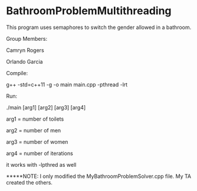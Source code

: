 # BathroomProblemMultithreading
This program uses semaphores to switch the gender allowed in a bathroom. 

Group Members:

Camryn Rogers

Orlando Garcia

Compile:

g++ -std=c++11 -g -o main main.cpp -pthread -lrt

Run: 

./main [arg1] [arg2] [arg3] [arg4] 

arg1 = number of toilets

arg2 = number of men

arg3 = number of women

arg4 = number of iterations

it works with -lpthred as well

*****NOTE: I only modified the MyBathroomProblemSolver.cpp file. My TA created the others.
